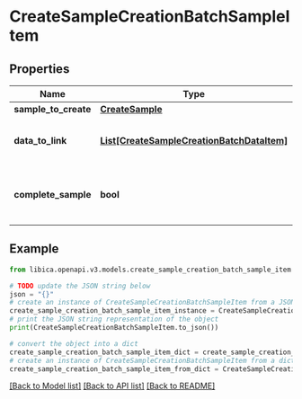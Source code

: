 # CreateSampleCreationBatchSampleItem


## Properties

Name | Type | Description | Notes
------------ | ------------- | ------------- | -------------
**sample_to_create** | [**CreateSample**](CreateSample.md) |  | 
**data_to_link** | [**List[CreateSampleCreationBatchDataItem]**](CreateSampleCreationBatchDataItem.md) | The data to be linked to the new sample. | [optional] 
**complete_sample** | **bool** | Indicates whether the sample must be completed. | 

## Example

```python
from libica.openapi.v3.models.create_sample_creation_batch_sample_item import CreateSampleCreationBatchSampleItem

# TODO update the JSON string below
json = "{}"
# create an instance of CreateSampleCreationBatchSampleItem from a JSON string
create_sample_creation_batch_sample_item_instance = CreateSampleCreationBatchSampleItem.from_json(json)
# print the JSON string representation of the object
print(CreateSampleCreationBatchSampleItem.to_json())

# convert the object into a dict
create_sample_creation_batch_sample_item_dict = create_sample_creation_batch_sample_item_instance.to_dict()
# create an instance of CreateSampleCreationBatchSampleItem from a dict
create_sample_creation_batch_sample_item_from_dict = CreateSampleCreationBatchSampleItem.from_dict(create_sample_creation_batch_sample_item_dict)
```
[[Back to Model list]](../README.md#documentation-for-models) [[Back to API list]](../README.md#documentation-for-api-endpoints) [[Back to README]](../README.md)


